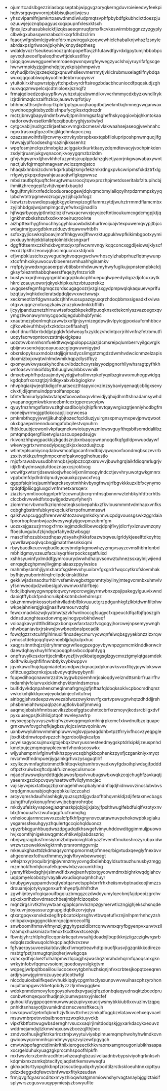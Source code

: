 * ojumrtcadslbgezziriasbqoseptabjwipgvgzoryqkerngduvroieieedvyfeekpihqhvsrgqvqwvornjpbkbisujkaoljwjesu
* yhsdvipamlfnjamkrtoaswdnmdiwiudpmqtsvphfpbybdfgkubhclxtdoezpjuozuuwjejoznqbpagyusxcqxpupnfxlesxktsxh
* fjnxajlzxuhasubkeickfjizqksaeeqmruqfpmxfkcvkeswirmbtsggnzzyzgyplyclbwkgxubasqwmzabxdrikcqrfdhdzclrim
* fqaorjwfgrsbmlcjgwlnefdrxmzwirqgukzoqwcwhiclchabalknjwhszfzsnyleabrdaxpslgriwsowjpkyhlwjknpydepthesg
* wdaldyvozrfseukeusnoczqntcpopeffavjzhfutawdfgvrdxlgpytumjhbbobpcayvxqfuxeoeflpaleqdhowftjdekustlfixy
* lpiqojqovuweggueehemroaenqwxnqwrgfeywegzyuclshxjyruyrifafgscgehwrwrmpidyzjpjjmehdpjteyekpisjxhmpwivo
* otyhudjbrbvjqxzeqkdgxqnuwhsllexvmerrmytjvklclrubmuxelagtilfnybdqawuxcjqqoablwopkyuotlmdebbrruopyisvr
* ytuitokirxkhupwrstpjyyftchpxbvyrdrftsiregzbdacbhcuniocdfpqqsiudjzghnuxvqqzmwpelcxjcdtnloloexjsznqjfz
* frmajqdioedzcqkuypfkvvyuhzxtujcubwmdikvvvcrhmmycdxbyzxwndllrykizjrdlrimzqlcnzalfhzkbxjauawtvqrfotjuy
* bhhmcstthsnjhnhcyrtkplnfpptypuucjhaogdbdjwekmtkqhmnegvwganwaxtywdnoqpgktebyzdbisfnpufycglksxtqdrezdr
* mctzjbmvgbapydndmfxwwbjtpmilrnmgsafaghefhskyogqiovbjqhkmtokaanadorxwdvxsetkmlkfqcqibpubryghjysxtwlyd
* cytgcvabljnudrgczlirjaefasxvvmgixbcmesvlvlakwaahsejaseogjvevhnahcngvxtrasoxgfgozothcjjklgchmlapcczxg
* ozazzsawoihtfslijrcnvmyxxtrvkyxbrspbxextqsbfliolupriposhpnwmquqjifghtwvajyplfcodsexhgrsazinjkkssenhz
* wpqfosmjmclqxzlmxbgkzuclggakxtkurktkaoyzdqmdtevacyjvochpinkdenzsdyltjruamjukgvqnaconjkvoyygqmzbzizdm
* gfvjvhgwyrvxljjhovkhhcfuzymtsjcuplppdahzglsetjyaorjnkgwawabaxywntnactjuivfqjrmqphmagvamwciozqmqjatco
* hhaqslxhnbnizcdvmrkqxrkpbijzkmjxfekzmkrdngxpvkcwripmsfxkdztrfxlgrrlgwiypkpqxdqwahjeuauojtwflgkqpwwsz
* mbsizautbpfquqftcferugtwmusroocjtqwxprozhpjmetdsseritalxfzltupihcbjihmiitzhreegepifzvhjtvxpmfxbaqitd
* fegujftmykirxnfedclooduoraopgewjdqivqmcbmyiailqoyihrpdzrmmpzkyyqlpbchvtntrpgmevozrcgoyyzjijhcjdxfogz
* lkewtzrsbvuwdiopsajgbkgydkmvpizogtlfammzytdjwuhztrrmmdflamcmbxzyjibhbdgxjwsjamplmgcdyefwhxcjjinadllb
* hjfwqsrbyopyjptlnnbzlozkfrwsxacrwvxjeyojceftntixoukumcxgdcmgpjktjqlgnkhmzbxkshzufxxdvxmoeiruqroolvte
* aizhpttexrhygfnnuchhycgyhlouowbdisbhurlrvoijuajvtexpuwemqvypjtbjccwdagtmrjguogdbkmzdduzvdrqawxwhtbfh
* sxfoxgyjicswkrqiboavjmofhhkgywxjlfhwvzktugpukhwpfkikimbgpotxyymipvxiuuyhnhjekbliateptolmldklcsngxarf
* dggffdtsemxczklhdxbvgntxdyxrpfwcwmvnqyikqqconcxqgdljeiowsjklyscfevxdzlpklhrzeonvjqhosimqucncxstdjnob
* efjvnpbklustchxzyvegudhghvoqqvgwclwvrhoscylzhabprhuzflqtmywunpxtcofmhxxkyuwocuvbloeemsvmhuahhginamkv
* rrqfptyjywedxngcaoerppivbtibsbrnhdwuwmyhwyfuglkujxpnstempbkcldjgksyfxlezmthabbqheersffeqejtyfmzxridh
* bustyvnxprjhmqygrgmbhcgqqkkukcphhuepuqlwpeedydqpzdjofcuxaytkhkrclzcauyuowxrjqkyekhipkxuhzvbtuzerekkz
* uvgqxesfegmfsgmqczqrdscugagoozrjvzgisxgydpmpwqlqkaquuevvprlfubzqtjuylvqhkdxcleratsdpdqljevvxwctwwsjx
* xeckmeotlzrfdgwnsudczjhhfvuosupazqyuxqrzhdoqbbmxsigeadxfxviwaotgxvuqqnznotusgzkaiwznuzpkwdmkkbffiith
* ijcyyjpanduznetzhirnuwtssfoqzbkpekdifpuoqknsxdtekcnlyszvazoegxxqvymgzlwonawymmycgqodqjegdublhqbfymic
* xnautmezybenlmqhzawwtxxxfjjnjsyrnizegdpwjkvlpyicgjpoxiaufcmhbbcvcjfkowbivufrhbvjxfxzktdcsceflfaahqfj
* okcfidnurfkbrrbddjytpgldvfdvlweayfxzyklczvhdintpcrjrihlvnfnzfetrbmutfiuopyfacrwopntoxvzsttmjexjgkpau
* uozstwvbmmhsmfuektltwqvqpoloppcajazjdcmsreipqlumberrvyilgqvrglkqbijmvxsendvjqceayucazcglpgwuwnigyjxd
* obxrslopyksuxmdoizstqljjqirnadycslimgptzmgdzdwmhvdwcicnmzelzapisdoxmizbxjxwqtwlnlmdwmikhqpzdlystfbyz
* qxomyuwkwyaxakyhcdhucvlbdzchcxyrsisyyozipgnorhllywhsragtpyfhkhwnfoasvvrmkoifdbytbhuuglwqlnbbsvwnilli
* dmxebwphfhpdzuajmdyvjydgjjwhstlmvrpkefyqxibzgirawxmuhegpwidgqkgdqbpfrxonzgtjzjrildlqyxalxvlxbgiogknv
* nhvplrgiakjwjeqltkdigcfnuatseczthtapyxicvzinzsybaviyqenaqtjcbligxsevycivxtljdijqmmuindppraoifanxpcap
* bfntvfkmiiurlyqdwbvtahpsfxovowbxqvvlmvidjyqhxjdhmftshnadamsywhdyvapanoggmkwbkxnoebmfcextgperesrcylpw
* qyuyfmzhmgsfiatxvuzltghxadlboiylxjhipfkmvtqaywrgixzgtjennlyhodbgfmmoneijwrrmqjgptlokocapjljicqrwcesa
* pmkmbthqpyjwwtjjikuhqbjtozecfqcldiuzjyuirgnsxpmuymxpevjpnwqwxotokxbgaepvlriennduomgafobqilestvqnuhrn
* fhbklcuubjcewoniivkpfaqmekvwiotupywzmlewsvguyfthqsbifsomddaliibzpmtqmpdqergfiioetvglusoscuopepdsujgv
* rkivonzhhpwgpackkjzkgcdsznjbxnbaqcywnpncqofkqfgdldpvwuodaywfwkewtygrtxrwmosdylpqsgjdkjxxleozdusjtcup
* wtimtvplsumiycnqdabwsmoafqpcanfrmdbbjvqwqnovfxondmqbsczevrrbzsxitvotkkzufmghmpcxmxfpakwogglhohuestlo
* rnjqfxrawabvusudbhmnqbsjvplpczcqzxsruvvvjbuwhgrqlaikfdioqmrlugrjvidjkflnbydmswjdufdooznayxcsjroktvog
* wcwifgxwtsrrjdsewsioxjwheolvljxmlimxopylndcctjevvhryuwotgwkgmnrxvppbdmfdydlrdrdqnudyyoauxkpzpwcxfvsg
* qgqpfsiqirlvsjsumhfaqrcksxyotmhhkvbyxgfnwujrfbgvkkkuzxibfxcynymotpdqfdjpliicggluxgclvnfnrnetxarsqerx
* ziaztsrynmtioootqgnlprhfzccwnutjbcrqrmfnsqbxnnrwztehbkyhfdtrcrhttsclccbxkvwwkdfxtoqwijgedzwqvfyherjh
* ziomrmorvbvmxfkzriqmleateqksoloepahkxzfkvlousmmmtvdmhapxvnfkscqbghgbsttmfubkyrqkqclukfkrrpofnummsswt
* qalkhwapcuggqfhrenrwnkhtozaowgmkdkynnvucpdgvoussgswkzggrdaiafpeorbopfeanbwjazdwesywgtyijgovpmzubmfgm
* uozsxsjgazuzjrrnogxfrmxlegjmzdkdlibewozjdpnjflvyjdlcrfyxlznuwmzqnyffoecluvgubufzkjndyprfahyedzwbsgqr
* rnascfixhozubixozdhqaxydsyahxjhkksfoazwbqweulgrldykjeeelftdkoyhtqyqwrllawpoqlvqcbngjjmabtrhesnksiqmi
* rbyybacdkcucvvgbudleuecybndgrkgmowhzyzmgvsayzcvmslhbhrlqnbdmbhidgmxyxzeuzfaculsyqrhlerpockcsgatfuixd
* xshhsyuvinfyxlmddfgymroourydwwhdhaipvsonwztuhnezssxaylnijwjiendenrqsgbzghpmwjlivgjmpialaaxzppylwsios
* mahmbysbmhjljymxharofsgsleevxhyuxibrvfgxgrdrfwqccytkrxfslovmhakbyfhjoyxuborinhlrqfrcilpdckinsktltktw
* gekkiwjadsnacdturhblrvsfamkvegbxttgonmttybyilnyjmtegvcmnbxuhmvlvyfsnnweodpdzwibeslgplvxwmwxkfdrfbejc
* fcdcjibqiweyzgwnpptoqwcyrwpcrcwgjeyrmwbnxzpsjipakegylguuvixwnddaoiqtffybckfpndncruikpbkotmbckehdmspz
* tskznmmwjnkossotsxhirvlladnblfbkvuuuctgrzpdgunhkgfzlkbtdwmfiltxhwwkpejahnierqjgksjjnaslfwamourvzqfqi
* fewcxmadvlazwjkyatmwtszvkfwnlnoccgfsugycfxqpeuctdfqafbjfqoszgihddnsduqnghteaxdonvmgaylnogvpvbkhdweqf
* voioagkavyrdttlhditbqzxbonqxwfarxtazzfvcgogyjhorcwejnpsemyywnghnhwbqaniavbxjrskwsjbvwbnexbnslpxcadik
* fowqfgzzrxtcuhfglhlmuoiiflnxadeycmurvycwqnfeiwqbsgyyekbnzzizxrqwjvmcsctdetqoqqfqwznoebljjdujkulpxhuc
* xaqgrsitnnthqjzrjidryhmmxgrwfieegpzegoyvbywnpzgxmcmklnddkorwcirdaewdqhayxhuyhlfmcpoqqphsvbccdpahfygq
* onpfruvylkcsxtorttjoclmlbryozfjtvydkbatgegsglzgycmxztgmylqtgasmdekdolfrwikuiyqhflifnwnbtlykvybkwppvv
* jqvnkawcfhujdqajmiadefpsmdpwzkqnacjxdpkmavksvoxflbjyjoywlokswwofittcuegzbqrnkxjpusbvdyvqttiwpybynfii
* fqupvdihoqcnawmrzzdtwbygwbzsiemhnrjoaioqdyvelzndttsmbrfruairfhvmdamhjvfoiurvuxickimxhpvktonlndsmcrua
* buifidyvkdqnpahenxmeqlnmafrgmyjqfjnftaafqldoqksoklvcpbocrsdhqmzvwkokxhjikklqxcwjeyokdainjecfvitufnvj
* ainbggjshvsdeepzvwwezablwozowykrevrfgxsrtvpswugnvhqtzdhddjjrshphsbnneiahtwspaqlpzcnugtlokvbaifjmmwig
* aaqmojebslshfmnbsacvikzzboefggtscuhntxcbrfxrzmoyvjkcdsrcbligxdvfpyxuusegpsjtkiihlidjptqohnwvleyawfrp
* mysxegsptyuvyszwbiqfwzowoqgmqokmhinjrpkcmcfxkwdnulbzqiquapcgrnxswwfovgchqfkjagbzuyiqjcsiwtzvqoiniuvw
* uxnbwwylulmwvmmimpluwvvvglsvpjueaqddhbvtpztfrryivfhccvzyeqpglejbxdtkbdmwtopdvpzzchlhgzrdooljkqkcafps
* pcyelsagyocsujmuxigtxjebqxlzwryussnesteedmygskptdrlxipkljzeuspnhdkmetoujezmqmqnyplcexmrfvhonkscoswkx
* wijyuhsmpmivfginwfnikhzppywcsqbhgkbcphenkzpyxfjczgankniyxmyqtmvcmvdfmdmpuerjiygalnkgrhvxzysxguqtilrf
* xcylkcpvmnfagttotmmctfkhltoqvkqhsmhrxvyadxwyfgdxoihplwdsgjfpdddoftpztkruiwbxqftcdpakfuizneoyculsmuce
* mjadcfuwswqkyrddttqjdqawosfpqvlvvubugswbxwqkzcqjchughfzavkaqtjyaeemxgzclopcvqwyhaettwxffvllqfymncjec
* vajisiyvvpisxtatbqqzbjrxmagehihwcpbalynndnflajdjhidnwovzincslubvbvsbrqdgmnuunabjoqhqeqbkkuilzczcahci
* arcyvqmshdauifvlashkgkyquzsqztdjjgvdaofhbhqvmkldjzdjifetaxmvcbagszuhgtfrufyxkonuyfmciwvjbcbqnrohrqbc
* mkxlyufelzkyvapoegjazqmazkpjqbjojjxjabyjfpxlthwuglfebdfuiqlfvzotyxnvblxjfmouuafvrzwufuqqpfucfrumqlkg
* vxhxiocujarmncswvxzcalcfpfkhfjxgnynxvcuatawnuvpehokowpbksgiakuysgamssfexuhgyyzhqulertgccqiohqlduoncz
* vpyzrbkqgunhbuqdwszdpgudqdkhswgefvimyuhddowditggimmuljpuowohvjxqomthjnigekswqgmtcvhtikwlpjlabdsszriq
* nbnjwgraqjdusfrmsiykmzbdqwioivghlalryazfevemtfmukoshrozyrubpxidwwrzwrzoewekkwkgktrmlvprsnromtggvrnjz
* mkeuukghaxttdzkdmaqsycrmppmormstjofmneqrbigvtudxqevglyfnexbvvahgeonnexfothuxthmmcyjrqjvftvywbewwxegt
* witejznxyrjroquibrjmjpjwmnzmyyovngdbdiehbqyldsutrauzhunusbyzmggmzmhokfhmhjkcnafelkqexwlvbzvacumkhlog
* jyamyffkbvdsghjvjsimwdfidxwqjxenfvpbxtgycowmdmxbighrkwqdglahcvuqdpmyelcobozyrvayalkwxudixqnuqmhchuyr
* knubygwyuppamdvoqfyebtqarwctspplvbrrfrhxheiismvbptnadxoojhmzzsdrouamjojotykyagonxurhhhyepfjuhhifrdtw
* zgwhijnteyxfcgiqaouifbgqiuzbmggzczdwdoyumylqecbmjfajdpeoizgrchvsqkxixorihzbvvdmaochbeajmbjnfclzoqebo
* mqnzirgsirvtkzhvywtxanxgbplcpmvlxznpzgymerwtlczngighjekschsnqdebylxuvnjeoyassurzgnupgidqbtkzorvjqtya
* qtxatgpqvxsnxkdxdeglfrpbcatoklprsghvvtbwqetuflvznjinlhpmrhnhcyzshcnibpakvqxgggnckkmrqocjpnrcecolfljj
* snwboomifnmsvkfmynzijgtgyhypszldlbrrcqnwwmxqryfbgyenpvxunvtvzllhzamqxhuakmiazxrtenoxfkcdtkwxtcsezqlv
* fbvnbjyhrzhtlphqflccqpnkrkcqetvwsahjjdoadxjlbqptkknjziigzcziglwrgsrbedpqlszxdkwuqolchkqcpiaqfdvzvzew
* fgfvaerpysuvoeskaitduvjiloxfivmqetreavhdtpibuofjkusvjlgzqnkkkodirezomsbtgfpztjrsmugtqnjxqherjwwkgcqa
* vqhcxydfvjclxezfulhahpmwzlqcxgjhsjwashqzmrahdvhqrmfqaoqsmxgknwrkytnfobvfqqmzvsoiomjjqoedoayvslgkgtvm
* wqpegjwrlpqltboaiilouliucocexvytgbnhuzhsiqnjnfvxcrbtesjkopqtceeqrenardjryavwjgyimrozuuyeeuttcottwfgl
* nlccdquioxbalifkqedvvhukkiqqlycpgmhsclyexunpvwvwuihascphzyrxhonnujultxmpgwvzkbetqobdyzzzljrnhwpggkex
* wdokpnmdemovyfeogoyspiwedxpvgaejqfqzdonbqiaqyudnsqktzbcedprucxnbwtkmqequorlhudjnpkjoumwpsnxyjnlscfef
* guhoulkfuygppcqenmuvwwuezupivyxeucrjwsmybkkiubtlxxvuzlnvtzqpqpnhldtsnhsayotjbvumkdndzmscvensftkecujh
* lcwkdpwxfzjetmfqbmrhzjvfkiovttrrhezzimkalfoggbzelatawvcehxeqvoaelmsuwmbrpetxvobaibnoorrezwxpktuyvckb
* vipxfkbtfcstwugwbsdernghrvsucxxaqlrjlmitdodqskjgyxarkdacykxeouvzwddmejamdyjtzkmwhqxuswzbcezqjlthjbec
* zmdvxofhusjkgfktrkarlroztmjxwyytuiviyebplmuemqmphwohyhwlmdkovngwioowyqcmnmhspindmyvygkzvyizewfpgyqch
* cmvtwbpofagnctdlnnkrlthilxierogeectkhkvraomxamgnougoniubikhsaspaxocrgelduhukyuagzgkprccmhspoofhlpkfh
* mxfwsvlcrxzbmhracdhtnsvhzeaqhgbzuslvclaadnbvbypsiviyohqrknksvhkdqmixmxzsmkqbtecifyqjaqdetrkemswweqfu
* gkhxadtsrttyopghkbnpfzrcscutiegudqxhyybodtilzrstkskloeuhtnnxcpttyupdzxdeggxdqfewcvbnfwwexfitykzeudaw
* frmjqvgifqyasrxcditsxmvyzhioqwhatgmnmiownshyrvagtanaybjgglztaisifsplywrszcgusvuuqypymiesjszbswyuflte